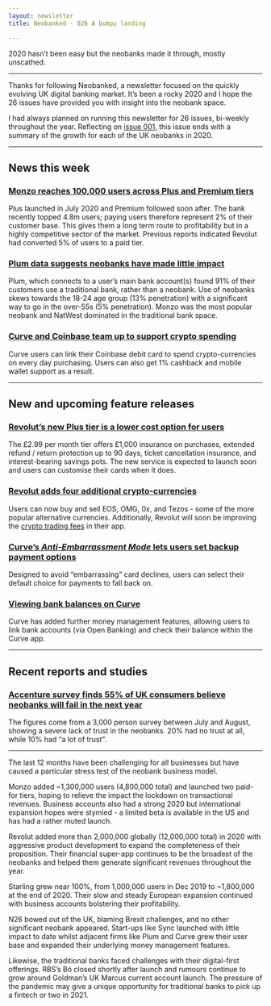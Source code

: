```yaml
---
layout: newsletter
title: Neobanked - 026 A bumpy landing

---
```


2020 hasn’t been easy but the neobanks made it through, mostly unscathed.

---

Thanks for following Neobanked, a newsletter focused on the quickly evolving UK digital banking market. It’s been a rocky 2020 and I hope the 26 issues have provided you with insight into the neobank space. 

I had always planned on running this newsletter for 26 issues, bi-weekly throughout the year. Reflecting on [issue 001](https://murdo.xyz/newsletters/2019-12-30-neobanked-001/), this issue ends with a summary of the growth for each of the UK neobanks in 2020.

---

## News this week

### [Monzo reaches 100,000 users across Plus and Premium tiers](https://twitter.com/monzo/status/1335953494075969539)
Plus launched in July 2020 and Premium followed soon after. The bank recently topped 4.8m users; paying users therefore represent 2% of their customer base. This gives them a long term route to profitability but in a highly competitive sector of the market. Previous reports indicated Revolut had converted 5% of users to a paid tier.

### [Plum data suggests neobanks have made little impact](https://www.businessinsider.com/challenger-banks-new-fintech-data-shows-neo-bank-conversion-struggles-2020-12)
Plum, which connects to a user’s main bank account(s) found 91% of their customers use a traditional bank, rather than a neobank. Use of neobanks skews towards the 18-24 age group (13% penetration) with a significant way to go in the over-55s (5% penetration). Monzo was the most popular neobank and NatWest dominated in the traditional bank space.

### [Curve and Coinbase team up to support crypto spending](https://twitter.com/imaginecurve/status/1336294513178972168)
Curve users can link their Coinbase debit card to spend crypto-currencies on every day purchasing. Users can also get 1% cashback and mobile wallet support as a result.

---

## New and upcoming feature releases

### [Revolut’s new Plus tier is a lower cost option for users](https://www.revolut.com/revolut-plus)
The £2.99 per month tier offers £1,000 insurance on purchases, extended refund / return protection up to 90 days, ticket cancellation insurance, and interest-bearing savings pots. The new service is expected to launch soon and users can customise their cards when it does. 

### [Revolut adds four additional crypto-currencies](https://blog.revolut.com/introducing-4-new-crypto-tokens/)
Users can now buy and sell EOS, OMG, 0x, and Tezos - some of the more popular alternative currencies. Additionally, Revolut will soon be improving the [crypto trading fees](https://blog.revolut.com/transparent-crypto-pricing/) in their app.

### [Curve’s *Anti-Embarrassment Mode* lets users set backup payment options](https://www.curve.com/en-gb/features/anti-embarrassment-mode/)
Designed to avoid “embarrassing” card declines, users can select their default choice for payments to fall back on.

### [Viewing bank balances on Curve](https://mobile.twitter.com/imaginecurve/status/1338848705580048387)
Curve has added further money management features, allowing users to link bank accounts (via Open Banking) and check their balance within the Curve app.

---

## Recent reports and studies

### [Accenture survey finds 55% of UK consumers believe neobanks will fail in the next year](https://sifted.eu/articles/neobanks-be-dead-in-a-year/)
The figures come from a 3,000 person survey between July and August, showing a severe lack of trust in the neobanks. 20% had no trust at all, while 10% had “a lot of trust”.

---

The last 12 months have been challenging for all businesses but have caused a particular stress test of the neobank business model.

Monzo added ~1,300,000 users (4,800,000 total) and launched two paid-for tiers, hoping to relieve the impact the lockdown on transactional revenues. Business accounts also had a strong 2020 but international expansion hopes were stymied - a limited beta is available in the US and has had a rather muted launch. 

Revolut added more than 2,000,000 globally (12,000,000 total) in 2020 with aggressive product development to expand the completeness of their proposition. Their financial super-app continues to be the broadest of the neobanks and helped them generate significant revenues throughout the year. 

Starling grew near 100%, from 1,000,000 users in Dec 2019 to ~1,800,000 at the end of 2020. Their slow and steady European expansion continued with business accounts bolstering their profitability. 

N26 bowed out of the UK, blaming Brexit challenges, and no other significant neobank appeared. Start-ups like Sync launched with little impact to date whilst adjacent firms like Plum and Curve grew their user base and expanded their underlying money management features.

Likewise, the traditional banks faced challenges with their digital-first offerings. RBS’s Bó closed shortly after launch and rumours continue to grow around Goldman’s UK Marcus current account launch. The pressure of the pandemic may give a unique opportunity for traditional banks to pick up a fintech or two in 2021.